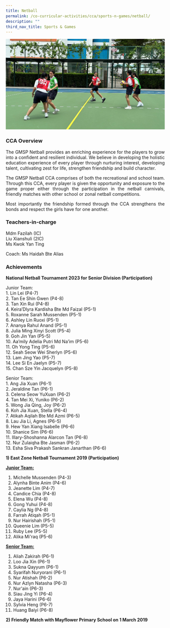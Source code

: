 ```yaml
---
title: Netball
permalink: /co-curricular-activities/cca/sports-n-games/netball/
description: ""
third_nav_title: Sports & Games
---
```

![](/images/Netball.jpg)

### CCA Overview
<p style="text-align: justify;">The GMSP Netball provides an enriching experience for the players to grow into a confident and resilient individual. We believe in developing the holistic education experience of every player through nurturing interest, developing talent, cultivating zest for life, strengthen friendship and build character.

<p style="text-align: justify;">The GMSP Netball CCA comprises of both the recreational and school team. Through this CCA, every player is given the opportunity and exposure to the game proper either through the participation in the netball carnivals, friendly matches with other school or zonal netball competitions.

<p style="text-align: justify;">Most importantly the friendship formed through the CCA strengthens the bonds and respect the girls have for one another. 

### Teachers-in-charge
Mdm Fazilah (IC)<br>
Liu Xianshuli (2IC)<br>
Ms Kwok Yan Ting

Coach: Ms Haidah Bte Alias

### Achievements<br>
**National Netball Tournament 2023 for Senior Division (Participation)**<br>

Junior Team:<br>
	1. Lin Lei (P4-7)<br>
2. Tan Ee Shin Gwen (P4-8)<br>
3. Tan Xin Rui (P4-8)<br>
4. Keira’Dlyra Kardisha Bte Md Faizal (P5-1)<br>
5. Roxanne Sarah Mussenden (P5-1)<br>
6. Ashley Lin Ruoxi (P5-1)<br>
7. Ananya Rahul Anand (P5-1)<br>
8. Julia Ming Xinyi Scott (P5-4)<br>
9. Goh Jin Yan (P5-5)<br>
10. Aa’mily Adelia Putri Md Na’im (P5-6)<br>
11. Oh Yong Ting (P5-6)<br>
12. Seah Seow Wei Sherlyn (P5-6)<br>
13. Lam Jing Yao (P5-7)<br>
14. Lee Si En Jaelyn (P5-7)<br>
15. Chan Sze Yin Jacquelyn (P5-8)<br>


Senior Team:<br>
	1. Ang Jia Xuan (P6-1)<br>
2. Jeraldine Tan (P6-1)<br>
3. Celena Seow YuXuan (P6-2)<br>
4. Tan Mei Xi, Yuniko (P6-2)<br>
5. Wong Jia Qing, Joy (P6-2)<br>
6. Koh Jia Xuan, Stella (P6-4)<br>
7. Atikah Aqilah Bte Md Azmi (P6-5)<br>
8. Lau Jia Li, Agnes (P6-5)<br>
9. Hew Yan Xiang Isabelle (P6-6)<br>
10. Shanice Sim (P6-6)<br>
11. Illary-Shoshanna Alarcon Tan (P6-8)<br>
12. Nur Zulaiqha Bte Jasman (P6-2)<br>
13. Esha Siva Prakash Sankran Janarthan (P6-6)<br>

	
**1) East Zone Netball Tournament 2019 (Participation)** 

<u><strong>Junior Team:</strong></u><br>
1. Michelle Mussenden (P4-3) 
2. Alynha Binte Anim (P4-6)
3. Jeanette Lim (P4-7)
4. Candice Chia (P4-8)
5. Elena Wu (P4-8)
6. Gong Yuhui (P4-8)
7. Caylia Ng (P4-8)
8. Farrah Atiqah (P5-1)
9. Nur Hairishah (P5-1)
10. Queenie Lim (P5-5)
11. Ruby Lee (P5-5)
12. Alika Mi'raq (P5-6)

<u><strong>Senior Team:</strong></u> <br>
1. Aliah Zakirah (P6-1)
2. Loo Jia Xin (P6-1)
3. Sukna Qayyum (P6-1)
4. Syarifah Nuryorani (P6-1)
5. Nur Atishah (P6-2)
6. Nur Azlyn Natasha (P6-3)
7. Nur'ain (P6-3)
8. Siau Jing Yi (P6-4)
9. Jaya Harini (P6-6)
10. Sylvia Heng (P6-7)
11. Huang Baiyi (P6-8) 

**2) Friendly Match with Mayflower Primary School on 1 March 2019**